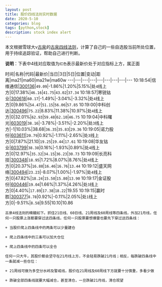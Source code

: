 ```yaml
---
layout: post
title: 股价四线法则实时数据
date: 2020-5-10
categories: blog
tags: [python,stock]
description: stock index alert
---
```



本文根据雪球大v[古泉](https://xueqiu.com/u/7148646888)的[古泉四线法则](https://xueqiu.com/7148646888/130498192)，计算了自己的一些自选股当前所处位置，用于持续追踪验证，帮助自己进行判断。

**说明**：下表中4线对应取值为`红色`表示最新价处于对应指标上方，属正面

时间|名称|代码|最新价|当日|3日|5日|位置|变动|距离|ma21|ma60|ma21w|ma60w
---|---|---|---|---|---|---|---|---
10:18:54|信维通信|[300136](https://xueqiu.com/S/SZ300136)|`49.09`|-1.86%|1.20%|5.15%|处`4`线上方|0|17.38%|`46.16`|`41.75`|`43.02`|`37.34`
10:18:57|寒锐钴业|[300618](https://xueqiu.com/S/SZ300618)|`60.17`|-1.49%|-3.04%|-3.32%|处`4`线上方|0|9.86%|`54.47`|`51.15`|`56.06`|`57.85`
10:19:00|中科创达|[300496](https://xueqiu.com/S/SZ300496)|`75.22`|8.83%|11.38%|10.97%|处`4`线上方|0|32.01%|`62.93`|`59.48`|`62.10`|`46.75`
10:19:04|中科曙光|[603019](https://xueqiu.com/S/SH603019)|`38.16`|-3.78%|-3.51%|-2.20%|处`3`线上方|-1|10.03%|38.68|`36.35`|`35.83`|`29.36`
10:19:05|诺力股份|[603611](https://xueqiu.com/S/SH603611)|`20.79`|0.92%|-1.11%|-2.65%|处`3`线上方|0|7.87%|21.10|`19.25`|`19.44`|`17.61`
10:19:08|华友钴业|[603799](https://xueqiu.com/S/SH603799)|`38.38`|0.16%|-1.93%|0.89%|处`4`线上方|0|12.97%|`35.32`|`34.15`|`36.23`|`30.73`
10:19:09|长亮科技|[300348](https://xueqiu.com/S/SZ300348)|`18.95`|1.72%|8.07%|8.76%|处`4`线上方|0|20.37%|`16.88`|`16.46`|`16.76`|`13.44`
10:19:12|盛天网络|[300494](https://xueqiu.com/S/SZ300494)|`23.23`|-8.07%|1.00%|-1.97%|处`4`线上方|0|47.82%|`18.24`|`15.50`|`15.80`|`13.90`
10:19:17|金证股份|[600446](https://xueqiu.com/S/SH600446)|`19.04`|1.66%|1.37%|4.26%|处`3`线上方|0|4.40%|`17.89`|`17.38`|`18.22`|19.55
10:19:15|赢时胜|[300377](https://xueqiu.com/S/SZ300377)|`8.78`|0.92%|-0.11%|2.05%|处`1`线上方|0|-9.51%|`8.58`|9.55|10.10|10.86

```
古泉4线法则的精髓如下。抓住21日线、60日线、21周线及60周线等四条线，外加21月线，任何一只股票上涨都要穿过这四条线，任何一只股票要想爆雷也要先下穿过这四条线：

+ 当股价爬上四条线中的两条可以少量建仓

+ 爬上四条线中的三条可以加大仓位

+ 爬上四条线中的四条可以全仓

任何一只大牛，其股价都会坚守在21月线上方，不会轻易跌破21月线；相反，每跌破四条线中一条就减一些仓位：

+ 21周线可做为多空分水岭及警戒线，股价在21周线及60周线下方就要十分慎重，多看少做

+ 跌破全部四条线就要大幅减仓，甚至清仓，一旦跌破21月线，清仓观望
```